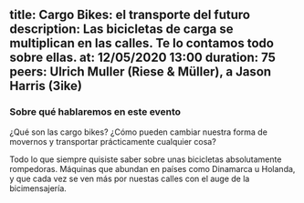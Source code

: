title: Cargo Bikes: el transporte del futuro
description: Las bicicletas de carga se multiplican en las calles. Te lo contamos todo sobre ellas.
at: 12/05/2020 13:00
duration: 75
peers:  Ulrich Muller (Riese & Müller), a Jason Harris (3ike)
----
### Sobre qué hablaremos en este evento

¿Qué son las cargo bikes? ¿Cómo pueden cambiar nuestra forma de movernos y transportar prácticamente cualquier cosa?

Todo lo que siempre quisiste saber sobre unas bicicletas absolutamente rompedoras. Máquinas que abundan en países como Dinamarca u Holanda, y que cada vez se ven más por nuestas calles con el auge de la bicimensajería.  
